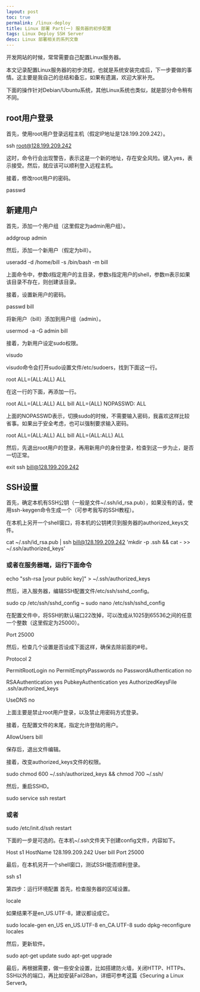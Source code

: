 ```yaml
---
layout: post
toc: true
permalink: /linux-deploy
title: Linux 部署 Part(一) 服务器的初步配置
tags: Linux Deploy SSH Server
desc: Linux 部署相关的系列文章
---
```



开发网站的时候，常常需要自己配置Linux服务器。

本文记录配置Linux服务器的初步流程，也就是系统安装完成后，下一步要做的事情。这主要是我自己的总结和备忘，如果有遗漏，欢迎大家补充。

下面的操作针对Debian/Ubuntu系统，其他Linux系统也类似，就是部分命令稍有不同。



## root用户登录
首先，使用root用户登录远程主机（假定IP地址是128.199.209.242）。


ssh root@128.199.209.242

这时，命令行会出现警告，表示这是一个新的地址，存在安全风险。键入yes，表示接受。然后，就应该可以顺利登入远程主机。

接着，修改root用户的密码。


passwd

## 新建用户
首先，添加一个用户组（这里假定为admin用户组）。

addgroup admin

然后，添加一个新用户（假定为bill）。


useradd -d /home/bill -s /bin/bash -m bill 

上面命令中，参数d指定用户的主目录，参数s指定用户的shell，参数m表示如果该目录不存在，则创建该目录。

接着，设置新用户的密码。


passwd bill 

将新用户（bill）添加到用户组（admin）。


usermod -a -G admin bill 

接着，为新用户设定sudo权限。


visudo 

visudo命令会打开sudo设置文件/etc/sudoers，找到下面这一行。


root    ALL=(ALL:ALL) ALL

在这一行的下面，再添加一行。


root    ALL=(ALL:ALL) ALL
bill    ALL=(ALL) NOPASSWD: ALL

上面的NOPASSWD表示，切换sudo的时候，不需要输入密码，我喜欢这样比较省事。如果出于安全考虑，也可以强制要求输入密码。


root    ALL=(ALL:ALL) ALL
bill    ALL=(ALL:ALL) ALL

然后，先退出root用户的登录，再用新用户的身份登录，检查到这一步为止，是否一切正常。


exit
ssh bill@128.199.209.242

## SSH设置
首先，确定本机有SSH公钥（一般是文件~/.ssh/id_rsa.pub），如果没有的话，使用ssh-keygen命令生成一个（可参考我写的SSH教程）。

在本机上另开一个shell窗口，将本机的公钥拷贝到服务器的authorized_keys文件。


cat ~/.ssh/id_rsa.pub | ssh bill@128.199.209.242 'mkdir -p .ssh && cat - >> ~/.ssh/authorized_keys'

### 或者在服务器端，运行下面命令

echo "ssh-rsa [your public key]" > ~/.ssh/authorized_keys

然后，进入服务器，编辑SSH配置文件/etc/ssh/sshd_config。


sudo cp /etc/ssh/sshd_config ~
sudo nano /etc/ssh/sshd_config

在配置文件中，将SSH的默认端口22改掉，可以改成从1025到65536之间的任意一个整数（这里假定为25000）。


Port 25000

然后，检查几个设置是否设成下面这样，确保去除前面的#号。


Protocol 2

PermitRootLogin no
PermitEmptyPasswords no
PasswordAuthentication no

RSAAuthentication yes
PubkeyAuthentication yes
AuthorizedKeysFile .ssh/authorized_keys

UseDNS no

上面主要是禁止root用户登录，以及禁止用密码方式登录。

接着，在配置文件的末尾，指定允许登陆的用户。


AllowUsers bill

保存后，退出文件编辑。

接着，改变authorized_keys文件的权限。


sudo chmod 600 ~/.ssh/authorized_keys && chmod 700 ~/.ssh/

然后，重启SSHD。


sudo service ssh restart

### 或者

sudo /etc/init.d/ssh restart

下面的一步是可选的。在本机~/.ssh文件夹下创建config文件，内容如下。


Host s1
HostName 128.199.209.242
User bill
Port 25000

最后，在本机另开一个shell窗口，测试SSH能否顺利登录。


ssh s1

第四步：运行环境配置
首先，检查服务器的区域设置。


locale

如果结果不是en_US.UTF-8，建议都设成它。


sudo locale-gen en_US en_US.UTF-8 en_CA.UTF-8
sudo dpkg-reconfigure locales

然后，更新软件。


sudo apt-get update
sudo apt-get upgrade

最后，再根据需要，做一些安全设置，比如搭建防火墙，关闭HTTP、HTTPs、SSH以外的端口，再比如安装Fail2Ban，详细可参考这篇《Securing a Linux Server》。